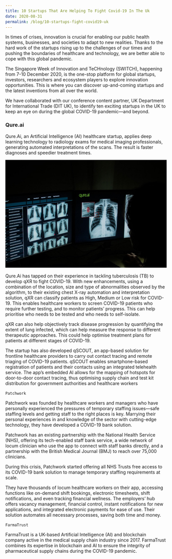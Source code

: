 ```yaml
---
title: 10 Startups That Are Helping To Fight Covid-19 In The Uk
date: 2020-08-31
permalink: /blog/10-startups-fight-covid19-uk
---
```

In times of crises, innovation is crucial for enabling our public health systems, businesses, and societies to adapt to new realities. Thanks to the hard work of the startups rising up to the challenges of our times and pushing the boundaries of healthcare and technology, we are better able to cope with this global pandemic.

The Singapore Week of Innovation and TeCHnology (SWITCH), happening from 7-10 December 2020, is the one-stop platform for global startups, investors, researchers and ecosystem players to explore innovation opportunities. This is where you can discover up-and-coming startups and the latest inventions from all over the world.

We have collaborated with our conference content partner, UK Department for International Trade (DIT UK), to identify ten exciting startups in the UK to keep an eye on during the global COVID-19 pandemic—and beyond.

  
### Qure.ai

Qure.Ai, an Artificial Intelligence (AI) healthcare startup, applies deep learning technology to radiology exams for medical imaging professionals, generating automated interpretations of the scans. The result is faster diagnoses and speedier treatment times.

![](/images/SWITCH_2020-QureAI.jpg)

Qure.Ai has tapped on their experience in tackling tuberculosis (TB) to develop qXR to fight COVID-19. With new enhancements, using a combination of the location, size and type of abnormalities observed by the algorithm, to their existing chest X-ray automation and interpretation solution, qXR can classify patients as High, Medium or Low risk for COVID-19. This enables healthcare workers to screen COVID-19 patients who require further testing, and to monitor patients’ progress. This can help prioritise who needs to be tested and who needs to self-isolate.

 

qXR can also help objectively track disease progression by quantifying the extent of lung infected, which can help measure the response to different therapeutic approaches. This could help optimise treatment plans for patients at different stages of COVID-19.

 

The startup has also developed qSCOUT, an app-based solution for frontline healthcare providers to carry out contact tracing and remote triaging of COVID-19 patients. qSCOUT enables smartphone-based registration of patients and their contacts using an integrated telehealth service. The app’s embedded AI allows for the mapping of hotspots for door-to-door contact tracing, thus optimising supply chain and test kit distribution for government authorities and healthcare workers

 

    Patchwork

Patchwork was founded by healthcare workers and managers who have personally experienced the pressures of temporary staffing issues—safe staffing levels and getting staff to the right places is key. Marrying their personal experiences in and knowledge of the sector with cutting-edge technology, they have developed a COVID-19 bank solution.

 

Patchwork has an existing partnership with the National Health Service (NHS), offering its tech-enabled staff bank service, a wide network of locum clinician who use the app to connect with staff banks directly, and a partnership with the British Medical Journal (BMJ) to reach over 75,000 clinicians.

 

During this crisis, Patchwork started offering all NHS Trusts free access to its COVID-19 bank solution to manage temporary staffing requirements at scale. 

 

They have thousands of locum healthcare workers on their app, accessing functions like on-demand shift bookings, electronic timesheets, shift notifications, and even tracking financial wellness. The employers’ hub offers vacancy management, financial control, instant notifications for new applications, and integrated electronic payments for ease of use. Their solution automates all necessary processes, saving both time and money.

 

    FarmaTrust

FarmaTrust is a UK-based Artificial Intelligence (AI) and blockchain company active in the medical supply chain industry since 2017. FarmaTrust combines its expertise in blockchain and AI to ensure the integrity of pharmaceutical supply chains during the COVID-19 pandemic. 